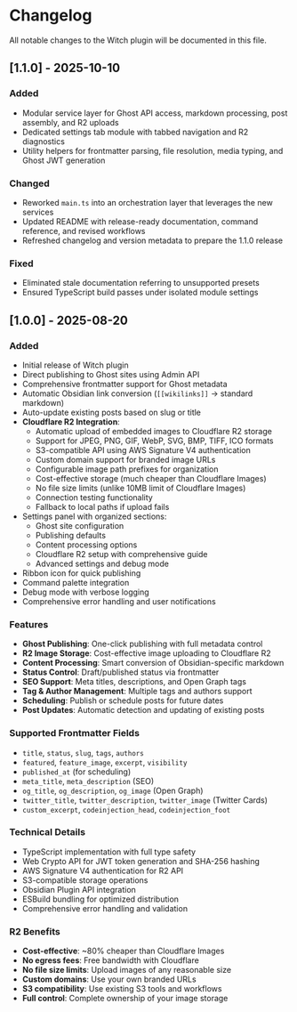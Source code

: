 # Changelog

All notable changes to the Witch plugin will be documented in this file.

## [1.1.0] - 2025-10-10

### Added
- Modular service layer for Ghost API access, markdown processing, post assembly, and R2 uploads
- Dedicated settings tab module with tabbed navigation and R2 diagnostics
- Utility helpers for frontmatter parsing, file resolution, media typing, and Ghost JWT generation

### Changed
- Reworked `main.ts` into an orchestration layer that leverages the new services
- Updated README with release-ready documentation, command reference, and revised workflows
- Refreshed changelog and version metadata to prepare the 1.1.0 release

### Fixed
- Eliminated stale documentation referring to unsupported presets
- Ensured TypeScript build passes under isolated module settings

## [1.0.0] - 2025-08-20

### Added
- Initial release of Witch plugin
- Direct publishing to Ghost sites using Admin API
- Comprehensive frontmatter support for Ghost metadata
- Automatic Obsidian link conversion (`[[wikilinks]]` → standard markdown)
- Auto-update existing posts based on slug or title
- **Cloudflare R2 Integration**:
  - Automatic upload of embedded images to Cloudflare R2 storage
  - Support for JPEG, PNG, GIF, WebP, SVG, BMP, TIFF, ICO formats
  - S3-compatible API using AWS Signature V4 authentication
  - Custom domain support for branded image URLs
  - Configurable image path prefixes for organization
  - Cost-effective storage (much cheaper than Cloudflare Images)
  - No file size limits (unlike 10MB limit of Cloudflare Images)
  - Connection testing functionality
  - Fallback to local paths if upload fails
- Settings panel with organized sections:
  - Ghost site configuration
  - Publishing defaults
  - Content processing options
  - Cloudflare R2 setup with comprehensive guide
  - Advanced settings and debug mode
- Ribbon icon for quick publishing
- Command palette integration
- Debug mode with verbose logging
- Comprehensive error handling and user notifications

### Features
- **Ghost Publishing**: One-click publishing with full metadata control
- **R2 Image Storage**: Cost-effective image uploading to Cloudflare R2
- **Content Processing**: Smart conversion of Obsidian-specific markdown
- **Status Control**: Draft/published status via frontmatter
- **SEO Support**: Meta titles, descriptions, and Open Graph tags
- **Tag & Author Management**: Multiple tags and authors support
- **Scheduling**: Publish or schedule posts for future dates
- **Post Updates**: Automatic detection and updating of existing posts

### Supported Frontmatter Fields
- `title`, `status`, `slug`, `tags`, `authors`
- `featured`, `feature_image`, `excerpt`, `visibility`
- `published_at` (for scheduling)
- `meta_title`, `meta_description` (SEO)
- `og_title`, `og_description`, `og_image` (Open Graph)
- `twitter_title`, `twitter_description`, `twitter_image` (Twitter Cards)
- `custom_excerpt`, `codeinjection_head`, `codeinjection_foot`

### Technical Details
- TypeScript implementation with full type safety
- Web Crypto API for JWT token generation and SHA-256 hashing
- AWS Signature V4 authentication for R2 API
- S3-compatible storage operations
- Obsidian Plugin API integration
- ESBuild bundling for optimized distribution
- Comprehensive error handling and validation

### R2 Benefits
- **Cost-effective**: ~80% cheaper than Cloudflare Images
- **No egress fees**: Free bandwidth with Cloudflare
- **No file size limits**: Upload images of any reasonable size
- **Custom domains**: Use your own branded URLs
- **S3 compatibility**: Use existing S3 tools and workflows
- **Full control**: Complete ownership of your image storage
